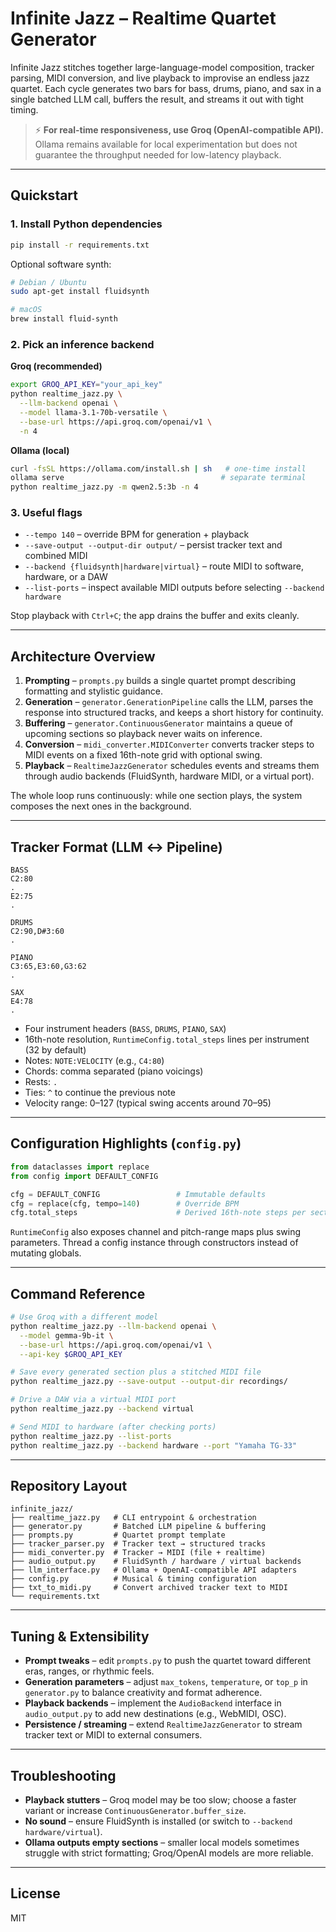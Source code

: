 # Infinite Jazz – Realtime Quartet Generator

Infinite Jazz stitches together large-language-model composition, tracker parsing, MIDI conversion, and live playback to improvise an endless jazz quartet. Each cycle generates two bars for bass, drums, piano, and sax in a single batched LLM call, buffers the result, and streams it out with tight timing.

> ⚡ **For real-time responsiveness, use Groq (OpenAI-compatible API).** Ollama remains available for local experimentation but does not guarantee the throughput needed for low-latency playback.

---

## Quickstart

### 1. Install Python dependencies

```bash
pip install -r requirements.txt
```

Optional software synth:

```bash
# Debian / Ubuntu
sudo apt-get install fluidsynth

# macOS
brew install fluid-synth
```

### 2. Pick an inference backend

**Groq (recommended)**
```bash
export GROQ_API_KEY="your_api_key"
python realtime_jazz.py \
  --llm-backend openai \
  --model llama-3.1-70b-versatile \
  --base-url https://api.groq.com/openai/v1 \
  -n 4
```

**Ollama (local)**
```bash
curl -fsSL https://ollama.com/install.sh | sh   # one-time install
ollama serve                                   # separate terminal
python realtime_jazz.py -m qwen2.5:3b -n 4
```

### 3. Useful flags

- `--tempo 140` – override BPM for generation + playback
- `--save-output --output-dir output/` – persist tracker text and combined MIDI
- `--backend {fluidsynth|hardware|virtual}` – route MIDI to software, hardware, or a DAW
- `--list-ports` – inspect available MIDI outputs before selecting `--backend hardware`

Stop playback with `Ctrl+C`; the app drains the buffer and exits cleanly.

---

## Architecture Overview

1. **Prompting** – `prompts.py` builds a single quartet prompt describing formatting and stylistic guidance.
2. **Generation** – `generator.GenerationPipeline` calls the LLM, parses the response into structured tracks, and keeps a short history for continuity.
3. **Buffering** – `generator.ContinuousGenerator` maintains a queue of upcoming sections so playback never waits on inference.
4. **Conversion** – `midi_converter.MIDIConverter` converts tracker steps to MIDI events on a fixed 16th-note grid with optional swing.
5. **Playback** – `RealtimeJazzGenerator` schedules events and streams them through audio backends (FluidSynth, hardware MIDI, or a virtual port).

The whole loop runs continuously: while one section plays, the system composes the next ones in the background.

---

## Tracker Format (LLM ↔ Pipeline)

```
BASS
C2:80
.
E2:75
.

DRUMS
C2:90,D#3:60
.

PIANO
C3:65,E3:60,G3:62
.

SAX
E4:78
.
```

- Four instrument headers (`BASS`, `DRUMS`, `PIANO`, `SAX`)
- 16th-note resolution, `RuntimeConfig.total_steps` lines per instrument (32 by default)
- Notes: `NOTE:VELOCITY` (e.g., `C4:80`)
- Chords: comma separated (piano voicings)
- Rests: `.`
- Ties: `^` to continue the previous note
- Velocity range: 0–127 (typical swing accents around 70–95)

---

## Configuration Highlights (`config.py`)

```python
from dataclasses import replace
from config import DEFAULT_CONFIG

cfg = DEFAULT_CONFIG                 # Immutable defaults
cfg = replace(cfg, tempo=140)        # Override BPM
cfg.total_steps                      # Derived 16th-note steps per section
```

`RuntimeConfig` also exposes channel and pitch-range maps plus swing parameters. Thread a config instance through constructors instead of mutating globals.

---

## Command Reference

```bash
# Use Groq with a different model
python realtime_jazz.py --llm-backend openai \
  --model gemma-9b-it \
  --base-url https://api.groq.com/openai/v1 \
  --api-key $GROQ_API_KEY

# Save every generated section plus a stitched MIDI file
python realtime_jazz.py --save-output --output-dir recordings/

# Drive a DAW via a virtual MIDI port
python realtime_jazz.py --backend virtual

# Send MIDI to hardware (after checking ports)
python realtime_jazz.py --list-ports
python realtime_jazz.py --backend hardware --port "Yamaha TG-33"
```

---

## Repository Layout

```
infinite_jazz/
├── realtime_jazz.py   # CLI entrypoint & orchestration
├── generator.py       # Batched LLM pipeline & buffering
├── prompts.py         # Quartet prompt template
├── tracker_parser.py  # Tracker text → structured tracks
├── midi_converter.py  # Tracker → MIDI (file + realtime)
├── audio_output.py    # FluidSynth / hardware / virtual backends
├── llm_interface.py   # Ollama + OpenAI-compatible API adapters
├── config.py          # Musical & timing configuration
├── txt_to_midi.py     # Convert archived tracker text to MIDI
└── requirements.txt
```

---

## Tuning & Extensibility

- **Prompt tweaks** – edit `prompts.py` to push the quartet toward different eras, ranges, or rhythmic feels.
- **Generation parameters** – adjust `max_tokens`, `temperature`, or `top_p` in `generator.py` to balance creativity and format adherence.
- **Playback backends** – implement the `AudioBackend` interface in `audio_output.py` to add new destinations (e.g., WebMIDI, OSC).
- **Persistence / streaming** – extend `RealtimeJazzGenerator` to stream tracker text or MIDI to external consumers.

---

## Troubleshooting

- **Playback stutters** – Groq model may be too slow; choose a faster variant or increase `ContinuousGenerator.buffer_size`.
- **No sound** – ensure FluidSynth is installed (or switch to `--backend hardware/virtual`).
- **Ollama outputs empty sections** – smaller local models sometimes struggle with strict formatting; Groq/OpenAI models are more reliable.

---

## License

MIT

